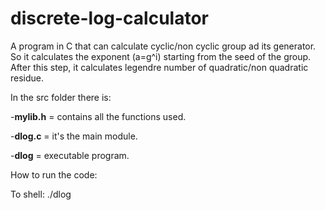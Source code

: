 # discrete-log-calculator

A program in C that can calculate cyclic/non cyclic group ad its generator. So it calculates the exponent (a=g^i) starting from the seed of the group. After this step, it calculates legendre number of quadratic/non quadratic residue.

In the src folder there is:

-**mylib.h** = contains all the functions used.

-**dlog.c** = it's the main module.

-**dlog** = executable program.

How to run the code:

To shell: ./dlog
